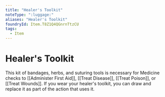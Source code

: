 ```yaml
---
title: "Healer's Toolkit"
noteType: ":luggage:"
aliases: "Healer's Toolkit"
foundryId: Item.T8Z1Q4QGnrnTtzCU
tags:
  - Item
---
```


# Healer's Toolkit

This kit of bandages, herbs, and suturing tools is necessary for Medicine checks to [[Administer First Aid]], [[Treat Disease]], [[Treat Poison]], or [[Treat Wounds]]. If you wear your healer's toolkit, you can draw and replace it as part of the action that uses it.
